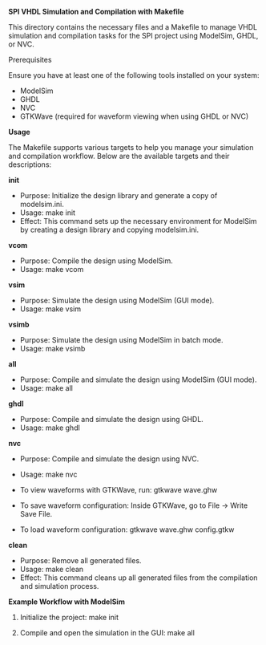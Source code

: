 **SPI VHDL Simulation and Compilation with Makefile**

This directory contains the necessary files and a Makefile to manage VHDL simulation and compilation tasks for the SPI project using ModelSim, GHDL, or NVC.

Prerequisites

Ensure you have at least one of the following tools installed on your system:

- ModelSim
- GHDL 
- NVC 
- GTKWave (required for waveform viewing when using GHDL or NVC)

**Usage**

The Makefile supports various targets to help you manage your simulation and compilation workflow. Below are the available targets and their descriptions:

**init**
- Purpose: Initialize the design library and generate a copy of modelsim.ini.
- Usage: 
  make init
- Effect: This command sets up the necessary environment for ModelSim by creating a design library and copying modelsim.ini.

**vcom**
- Purpose: Compile the design using ModelSim.
- Usage:
  make vcom

**vsim**
- Purpose: Simulate the design using ModelSim (GUI mode).
- Usage:
  make vsim

**vsimb**
- Purpose: Simulate the design using ModelSim in batch mode.
- Usage:
  make vsimb

**all**
- Purpose: Compile and simulate the design using ModelSim (GUI mode).
- Usage:
  make all

**ghdl**
- Purpose: Compile and simulate the design using GHDL.
- Usage:
  make ghdl

**nvc**
- Purpose: Compile and simulate the design using NVC.
- Usage:
  make nvc

- To view waveforms with GTKWave, run:
  gtkwave wave.ghw
- To save waveform configuration:
  Inside GTKWave, go to File -> Write Save File.
- To load waveform configuration:
  gtkwave wave.ghw config.gtkw

**clean**
- Purpose: Remove all generated files.
- Usage:
  make clean
- Effect: This command cleans up all generated files from the compilation and simulation process.

**Example Workflow with ModelSim**

1. Initialize the project:
   make init

2. Compile and open the simulation in the GUI:
   make all
